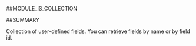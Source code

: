 
##MODULE_IS_COLLECTION




##SUMMARY

Collection of user-defined fields. You can retrieve fields by name or by field id.

